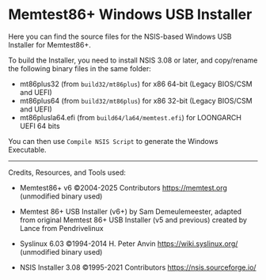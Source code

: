 # Memtest86+ Windows USB Installer
Here you can find the source files for the NSIS-based Windows USB Installer for Memtest86+.

To build the Installer, you need to install NSIS 3.08 or later, and copy/rename the following binary files in the same folder:
* mt86plus32 (from ```build32/mt86plus```) for x86 64-bit (Legacy BIOS/CSM and UEFI)
* mt86plus64 (from ```build32/mt86plus```) for x86 32-bit (Legacy BIOS/CSM and UEFI)
* mt86plusla64.efi (from ```build64/la64/memtest.efi```) for LOONGARCH UEFI 64 bits

You can then use ```Compile NSIS Script``` to generate the Windows Executable.

---
Credits, Resources, and Tools used:

* Memtest86+ v6 ©2004-2025 Contributors https://memtest.org (unmodified binary used)

* Memtest 86+ USB Installer (v6+) by Sam Demeulemeester, adapted from original 
  Memtest 86+ USB Installer (v5 and previous) created by Lance from Pendrivelinux

* Syslinux 6.03 ©1994-2014 H. Peter Anvin https://wiki.syslinux.org/ (unmodified binary used)

* NSIS Installer 3.08 ©1995-2021 Contributors https://nsis.sourceforge.io/
